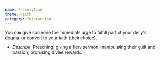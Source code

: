 ```yaml
---
name: Proselytize
theme: Faith
category: Interaction
---
```


You can give someone the immediate urge to fulfill part of your deity's dogma, or convert to your faith (their choice). 

* *Describe*: Preaching, giving a fiery sermon, manipulating their guilt and passion, promising divine rewards.